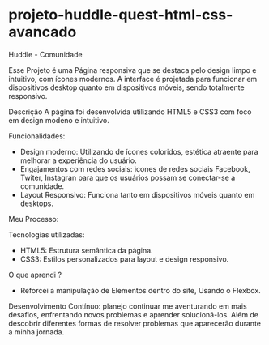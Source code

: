 # projeto-huddle-quest-html-css-avancado
Huddle - Comunidade

Esse Projeto é uma Página responsiva que se destaca pelo design limpo e intuitivo, com ícones modernos. A interface é projetada para funcionar em dispositivos desktop quanto em dispositivos móveis, sendo totalmente responsivo.

Descrição
A página foi desenvolvida utilizando HTML5  e  CSS3 com foco em design modeno e intuitivo.

Funcionalidades:
* Design moderno: Utilizando de ícones coloridos, estética atraente para melhorar a experiência do usuário.
* Engajamentos com redes sociais: ìcones de redes sociais Facebook, Twiter, Instagran para que os usuários possam se conectar-se a comunidade.
* Layout Responsivo: Funciona tanto em dispositivos móveis quanto em desktops.

Meu Processo:

Tecnologias utilizadas:
* HTML5: Estrutura semântica da página.
* CSS3: Estilos personalizados para layout e design responsivo.

O que aprendi ?
* Reforcei a manipulação de Elementos dentro do site, Usando o Flexbox.
  

Desenvolvimento Contínuo:
planejo continuar me aventurando em mais desafios, enfrentando  novos problemas e aprender solucioná-los. Além de descobrir diferentes formas de resolver problemas que aparecerão durante a minha jornada.
